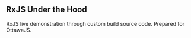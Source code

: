## RxJS Under the Hood
RxJS live demonstration through custom build source code. Prepared for OttawaJS.